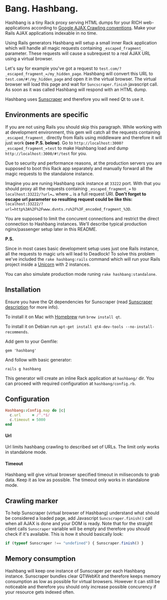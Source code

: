 # Bang. Hashbang.

Hashbang is a tiny Rack proxy serving HTML dumps for your RICH web-applications according to 
[Google AJAX Crawling conventions](http://code.google.com/web/ajaxcrawling/). Make your Rails AJAX applications indexable in no time.

Using Rails generators Hashbang will setup a small inner Rack application which will handle all magic requests containing `_escaped_fragment_` parameter. These requests will cause a subrequest to a real AJAX URL using a virtual browser. 

Let's say for example you've got a request to `test.com/?_escaped_fragment_=/my_hidden_page`. Hashbang will convert this URL to `test.com/#!/my_hidden_page` and open it in the virtual browser. The virtual browser will load this page and wait for `Suncscraper.finish` javascript call. As soon as it was called Hashbang will respond with an HTML dump.

Hashbang uses [Sunscraper](http://github.com/roundlake/sunscraper) and therefore you will need Qt to use it.

## Environments are specific

If you are not using Rails you should skip this paragraph. While working with at development environment, this gem will catch all the requests containing `_escaped_fragment_` directly from Rails using middleware and therefore it will just work **(see P.S. below)**. Go to `http://localhost:3000?_escaped_fragment_=test` to make Hashbang load and dump `http://localhost:3000/#!/test` for you.

Due to security and performance reasons, at the production servers you are supposed to boot this Rack app separately and manually forward all the magic requests to the standalone instance.

Imagine you are runing Hashbang rack instance at `33222` port. With that you should proxy all the requests containing `_escaped_fragment_=` to `localhost:33222/?url=…` where `…` is a full request URI. **Don't forget to escape url parameter so resulting request could be like this:** `localhost:33222/?url=http%3A%2F%2Fwww.dvnts.ru%2F%3F_encoded_fragment_%3D`.

You are supposed to limit the concurent connections and restrict the direct connection to Hashbang instances. We'll describe typical production nginx/passenger setup later in this README.

**P.S.**

Since in most cases basic development setup uses just one Rails instance, all the requests to magic urls will lead to Deadlock! To solve this problem we've included the `rake hashbang:rails` command which will run your Rails project inside a [Unicorn](http://unicorn.bogomips.org/) with 2 instances.

You can also simulate production mode runing `rake hashbang:standalone`.

## Installation

Ensure you have the Qt dependencies for Sunscraper (read [Sunscraper description](http://github.com/roundlake/sunscraper/) for more info).

To install it on Mac with [Homebrew](http://mxcl.github.com/homebrew/) run `brew install qt`. 

To install it on Debian run `apt-get install qt4-dev-tools --no-install-recommends`.

Add gem to your Gemfile:

```
gem 'hashbang'
```

And follow with basic generator:

```
rails g hashbang
```

This generator will create an inline Rack application at `hashbang/` dir. You can proceed with required configuration at `hashbang/config.rb`.

## Configuration

```ruby
Hashbang::Config.map do |c|
  c.url     = /^.*$/
  c.timeout = 5000
end
```

#### Url

Url limits hashbang crawling to described set of URLs. The limit only works in standalone mode.

#### Timeout

Hashbang will give virtual browser specified timeout in miliseconds to grab data. Keep it as low as possible. The timeout only works in standalone mode.

## Crawling marker

To help Sunscraper (virtual browser of Hashbang) understand what should be considered a loaded page, add Javascript `Suncscraper.finish()` call when all AJAX is done and your DOM is ready. Note that for the straight client calls `Sunscraper` variable will be empty and therefore you should check if it's available. This is how it should basically look:

```javascript
if (typeof Sunscraper !== "undefined") { Sunscraper.finish() }
```

## Memory consumption

Hashbang will keep one instance of Sunscraper per each Hashbang instance. Sunscraper  bundles clear QTWebKit and therefore keeps memory consumption as low as possible for virtual browsers. However it can still be noticeable and therefore you should only increase possible concurency if your resource gets indexed often.
